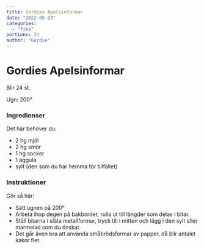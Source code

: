 ```yaml
---
title: Gordies Apelsinformar
date: "2022-05-23"
categories:
  - "fika"
portions: 24
author: "Gordie"
---
```


# Gordies Apelsinformar

Blir 24 st.

Ugn: 200&#176;

### Ingredienser

Det här behöver du:
- 2 hg mjöl
- 2 hg smör
- 1 hg socker
- 1 äggula
- sylt (den som du har hemma för tillfället)

### Instruktioner

Gör så här:

- Sätt ugnen på 200&#176;
- Arbeta ihop degen på bakbordet, rulla ut till längder som delas i bitar.
- Ställ bitarna i släta metallformar, tryck till i mitten och lägg i den sylt eller marmelad som du önskar.
- Det går även bra att använda småbrödsformar av papper, då blir antalet kakor fler.
